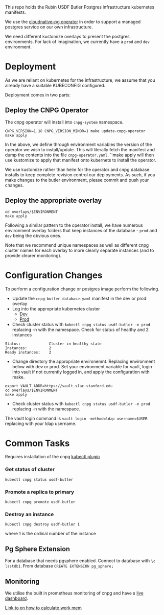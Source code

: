 
This repo holds the Rubin USDF Butler Postgres infrastructure kubernetes manifests.

We use the [cloudnative-pg operator](https://cloudnative-pg.io/) in order to support a managed postgres service on our own infrastructure.

We need different kustomize overlays to present the postgres environments. For lack of imagination, we currently have a `prod` and `dev` environment.


# Deployment

As we are reliant on kubernetes for the infrastructure, we assume that you already have a suitable KUBECONFIG configured.

Deployment comes in two parts:

## Deploy the CNPG Operator

The cnpg operator will install into `cnpg-system` namespace.

```
CNPG_VERSION=1.18 CNPG_VERSION_MINOR=1 make update-cnpg-operator
make apply
```

In the above, we define through environment variables the version of the operator we wish to install/update. This will literally fetch the manifest and dump the contents into the file `cnpg-operator.yaml`. ``make apply  will then use kustomize to apply that manifest onto kubernets to install the operator.

We use kustomize rather than helm for the operator and cnpg database installs to keep complete revision control our deployments. As such, if you make changes to the butler environment, please commit and push your changes.

## Deploy the appropriate overlay

```
cd overlays/$ENVIRONMENT
make apply
```

Following a similar pattern to the operator install, we have numerous environment overlay folders that keep instances of the database - `prod` and `dev` being the obvious ones.

Note that we recommend unique namespaces as well as different cnpg cluster names for each overlay to more clearly separate instances (and to provide clearer monitoring).

# Configuration Changes

To perform a configuration change or postgres image perform the following.

* Update the `cnpg-butler-database.yaml` manifest in the dev or prod overlay
* Log into the appropriate kubernetes cluster
    * [Dev](https://k8s.slac.stanford.edu/usdf-butler-dev)
    * [Prod](https://k8s.slac.stanford.edu/usdf-butler)
* Check cluster status with `kubectl cnpg status usdf-butler -n prod` replacing -n with the namespace.  Check for status of healthy and 2 instances
```
Status:             Cluster in healthy state 
Instances:          2
Ready instances:    2
```

* Change directory the appropriate environemnt.  Replacing environment below with dev or prod.  Set your environment variable for vault, login into vault if not currently logged in, and apply the configuration with make.
```
export VAULT_ADDR=https://vault.slac.stanford.edu
cd overlays/$ENVIRONMENT
make apply
```
* Check cluster status with `kubectl cnpg status usdf-butler -n prod` replacing -n with the namespace. 

The vault login command is `vault login -method=ldap username=$USER` replacing with your ldap username.

# Common Tasks

Requires installation of the cnpg [kubectl plugin](https://cloudnative-pg.io/documentation/1.17/cnpg-plugin/#cloudnativepg-plugin)

### Get status of cluster

```
kubectl cnpg status usdf-butler
```

### Promote a replica to primary

```
kubectl cnpg promote usdf-butler
```

### Destroy an instance

```
kubectl cnpg destroy usdf-butler 1
```

where 1 is the ordinal number of the instance

## Pg Sphere Extension

For a database that needs pgsphere enabled.
Connect to database with `\c lsstdb1`.  From database `CREATE EXTENSION pg_sphere;`

## Monitoring

We utilise the built in prometheus monitoring of cnpg and have a [live dashboard](https://grafana.slac.stanford.edu/d/z7FCA4Nnk/cloud-native-postgresql).

[Link to on how to calculate work mem](https://www.enterprisedb.com/postgres-tutorials/how-tune-postgresql-memory)
